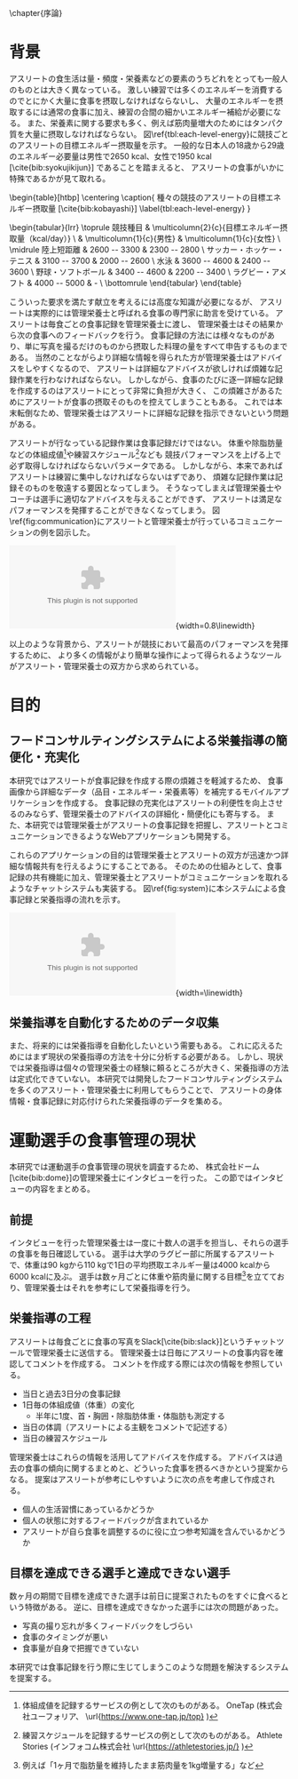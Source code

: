 \chapter{序論}

# 背景

<!--
- アスリートの食生活
  - 運動強度ごとの消費カロリーを紹介
  - 増量/減量のための努力
- アスリートの栄養管理の現状
  - 栄養分析は高度な専門知識が必要
    - アスリート自身で行うことはできないので記録を何らかの手段で管理栄養士に渡してフィードバックをもらう
  - 食事記録の手間が多い故に記録を忘れてしまう
  - 特殊な食事が多いので栄養士の手間がかかる
    - どんな作業をどれぐらい時間をかけておこなっているかかかっているか
  - 食事記録以外にも様々な情報を記録している
    - 体組成値はOneTap
    - 練習スケジュールはSMP
  - 包括的なサービスではアスリートの入力の煩雑さが取り除かれる一方で記録の取引先が異なるので導入しづらい面もある
  * 栄養士の作業で使用するツールと扱う情報
-->

アスリートの食生活は量・頻度・栄養素などの要素のうちどれをとっても一般人のものとは大きく異なっている。
激しい練習では多くのエネルギーを消費するのでとにかく大量に食事を摂取しなければならないし、
大量のエネルギーを摂取するには通常の食事に加え、練習の合間の細かいエネルギー補給が必要になる。
また、栄養素に関する要求も多く、例えば筋肉量増大のためにはタンパク質を大量に摂取しなければならない。
図\ref{tbl:each-level-energy}に競技ごとのアスリートの目標エネルギー摂取量を示す。
一般的な日本人の18歳から29歳のエネルギー必要量は男性で2650 kcal、女性で1950 kcal [\cite{bib:syokujikijun}] であることを踏まえると、
アスリートの食事がいかに特殊であるかが見て取れる。

\begin{table}[htbp]
  \centering
  \caption{
    種々の競技のアスリートの目標エネルギー摂取量 [\cite{bib:kobayashi}]
    \label{tbl:each-level-energy}
  }

  \begin{tabular}{lrr}
    \toprule
    競技種目 & \multicolumn{2}{c}{目標エネルギー摂取量（kcal/day）} \\
    & \multicolumn{1}{c}{男性} & \multicolumn{1}{c}{女性} \\
    \midrule
    陸上短距離 & 2600 -- 3300 & 2300 -- 2800 \\
    サッカー・ホッケー・テニス & 3100 -- 3700 & 2000 -- 2600 \\
    水泳 & 3600 -- 4600 & 2400 -- 3600 \\
    野球・ソフトボール & 3400 -- 4600 & 2200 -- 3400 \\
    ラグビー・アメフト & 4000 -- 5000 & - \\
    \bottomrule
  \end{tabular}
\end{table}

こういった要求を満たす献立を考えるには高度な知識が必要になるが、
アスリートは実際的には管理栄養士と呼ばれる食事の専門家に助言を受けている。
アスリートは毎食ごとの食事記録を管理栄養士に渡し、
管理栄養士はその結果から次の食事へのフィードバックを行う。
食事記録の方法には様々なものがあり、単に写真を撮るだけのものから摂取した料理の量をすべて申告するものまである。
当然のことながらより詳細な情報を得られた方が管理栄養士はアドバイスをしやすくなるので、
アスリートは詳細なアドバイスが欲しければ煩雑な記録作業を行わなければならない。
しかしながら、食事のたびに逐一詳細な記録を作成するのはアスリートにとって非常に負担が大きく、
この煩雑さがあるためにアスリートが食事の摂取そのものを控えてしまうこともある。
これでは本末転倒なため、管理栄養士はアスリートに詳細な記録を指示できないという問題がある。

アスリートが行なっている記録作業は食事記録だけではない。
体重や除脂肪量などの体組成値[^onetap]や練習スケジュール[^stories]なども
競技パフォーマンスを上げる上で必ず取得しなければならないパラメータである。
しかしながら、本来であればアスリートは練習に集中しなければならないはずであり、
煩雑な記録作業は記録そのものを敬遠する要因となってしまう。
そうなってしまえば管理栄養士やコーチは選手に適切なアドバイスを与えることができず、
アスリートは満足なパフォーマンスを発揮することができなくなってしまう。
図\ref{fig:communication}にアスリートと管理栄養士が行っているコミュニケーションの例を図示した。

![管理栄養士とアスリートの間のコミュニケーション](./fig/communication.eps){width=0.8\linewidth}

以上のような背景から、アスリートが競技において最高のパフォーマンスを発揮するために、
より多くの情報がより簡単な操作によって得られるようなツールがアスリート・管理栄養士の双方から求められている。

[^onetap]: 体組成値を記録するサービスの例として次のものがある。 OneTap (株式会社ユーフォリア、 \url{https://www.one-tap.jp/top} )
[^stories]: 練習スケジュールを記録するサービスの例として次のものがある。 Athlete Stories (インフォコム株式会社 \url{https://athletestories.jp/} )

# 目的

<!--
- 食事記録の煩雑さを取り除くことで完璧な食事記録を取れるようにする
- 管理栄養士が選手にアドバイスをする際の煩雑さを取り除く
-->

## フードコンサルティングシステムによる栄養指導の簡便化・充実化

本研究ではアスリートが食事記録を作成する際の煩雑さを軽減するため、
食事画像から詳細なデータ（品目・エネルギー・栄養素等）を補完するモバイルアプリケーションを作成する。
食事記録の充実化はアスリートの利便性を向上させるのみならず、管理栄養士のアドバイスの詳細化・簡便化にも寄与する。
また、本研究では管理栄養士がアスリートの食事記録を把握し、アスリートとコミュニケーションできるようなWebアプリケーションも開発する。

これらのアプリケーションの目的は管理栄養士とアスリートの双方が迅速かつ詳細な情報共有を行えるようにすることである。
そのための仕組みとして、食事記録の共有機能に加え、管理栄養士とアスリートがコミュニケーションを取れるようなチャットシステムも実装する。
図\ref{fig:system}に本システムによる食事記録と栄養指導の流れを示す。

![理想的な管理栄養士とアスリートのコミュニケーション](./fig/system.eps){width=\linewidth}

## 栄養指導を自動化するためのデータ収集

また、将来的には栄養指導を自動化したいという需要もある。
これに応えるためにはまず現状の栄養指導の方法を十分に分析する必要がある。
しかし、現状では栄養指導は個々の管理栄養士の経験に頼るところが大きく、栄養指導の方法は定式化できていない。
本研究では開発したフードコンサルティングシステムを多くのアスリート・管理栄養士に利用してもらうことで、
アスリートの身体情報・食事記録に対応付けられた栄養指導のデータを集める。

# 運動選手の食事管理の現状

本研究では運動選手の食事管理の現状を調査するため、
株式会社ドーム[\cite{bib:dome}]の管理栄養士にインタビューを行った。
この節ではインタビューの内容をまとめる。

## 前提

インタビューを行った管理栄養士は一度に十数人の選手を担当し、それらの選手の食事を毎日確認している。
選手は大学のラグビー部に所属するアスリートで、体重は90 kgから110 kgで1日の平均摂取エネルギー量は4000 kcalから6000 kcalに及ぶ。
選手は数ヶ月ごとに体重や筋肉量に関する目標[^purpose]を立てており、管理栄養士はそれを参考にして栄養指導を行う。

[^purpose]: 例えば「1ヶ月で脂肪量を維持したまま筋肉量を1kg増量する」など

## 栄養指導の工程

アスリートは毎食ごとに食事の写真をSlack[\cite{bib:slack}]というチャットツールで管理栄養士に送信する。
管理栄養士は日毎にアスリートの食事内容を確認してコメントを作成する。
コメントを作成する際には次の情報を参照している。

- 当日と過去3日分の食事記録
- 1日毎の体組成値（体重）の変化
  - 半年に1度、首・胸囲・除脂肪体重・体脂肪も測定する
- 当日の体調（アスリートによる主観をコメントで記述する）
- 当日の練習スケジュール

管理栄養士はこれらの情報を活用してアドバイスを作成する。
アドバイスは過去の食事の傾向に関するまとめと、どういった食事を摂るべきかという提案からなる。
提案はアスリートが参考にしやすいように次の点を考慮して作成される。

- 個人の生活習慣にあっているかどうか
- 個人の状態に対するフィードバックが含まれているか
- アスリートが自ら食事を調整するのに役に立つ参考知識を含んでいるかどうか

## 目標を達成できる選手と達成できない選手

数ヶ月の期間で目標を達成できた選手は前日に提案されたものをすぐに食べるという特徴がある。
逆に、目標を達成できなかった選手には次の問題があった。

- 写真の撮り忘れが多くフィードバックをしづらい
- 食事のタイミングが悪い
- 食事量が自身で把握できていない

本研究では食事記録を行う際に生じてしまうこのような問題を解決するシステムを提案する。
